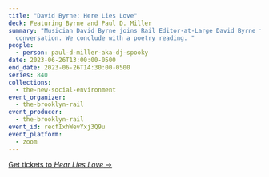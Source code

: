 ```yaml
---
title: "David Byrne: Here Lies Love"
deck: Featuring Byrne and Paul D. Miller
summary: "Musician David Byrne joins Rail Editor-at-Large David Byrne for a
  conversation. We conclude with a poetry reading. "
people:
  - person: paul-d-miller-aka-dj-spooky
date: 2023-06-26T13:00:00-0500
end_date: 2023-06-26T14:30:00-0500
series: 840
collections:
  - the-new-social-environment
event_organizer:
  - the-brooklyn-rail
event_producer:
  - the-brooklyn-rail
event_id: recfIxhWevYxj3Q9u
event_platform:
  - zoom
---
```

[Get tickets to *Hear Lies Love* →](https://herelieslovebroadway.com/)